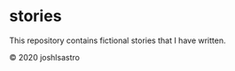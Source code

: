 # stories

This repository contains fictional stories that I have written.

&copy; 2020 joshlsastro
